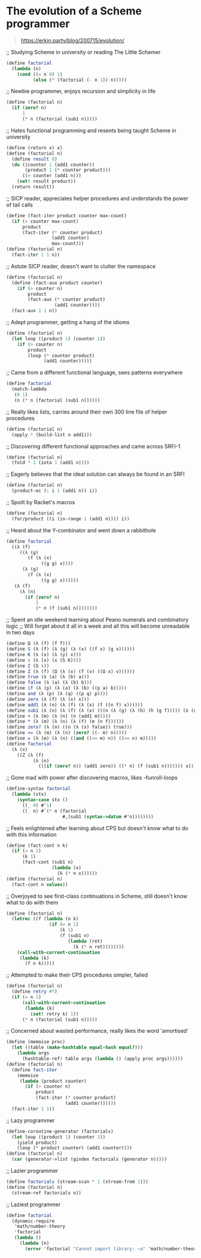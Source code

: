 # The evolution of a Scheme programmer

> https://erkin.party/blog/200715/evolution/

;; Studying Scheme in university or reading The Little Schemer
```scheme
(define factorial
  (lambda (n)
    (cond ((= n 0) 1)
          (else (* (factorial (- n 1)) n)))))
```
;; Newbie programmer, enjoys recursion and simplicity in life
```scheme
(define (factorial n)
  (if (zero? n)
      1
      (* n (factorial (sub1 n)))))
```
;; Hates functional programming and resents being taught Scheme in university
```scheme
(define (return x) x)
(define (factorial n)
  (define result 0)
  (do ((counter 1 (add1 counter))
       (product 1 (* counter product)))
      ((> counter (add1 n)))
    (set! result product))
  (return result))
```

;; SICP reader, appreciates helper procedures and understands the power of tail calls
```scheme
(define (fact-iter product counter max-count)
  (if (> counter max-count)
      product
      (fact-iter (* counter product)
                 (add1 counter)
                 max-count)))
(define (factorial n)
  (fact-iter 1 1 n))
```

;; Astute SICP reader, doesn't want to clutter the namespace
```scheme
(define (factorial n)
  (define (fact-aux product counter)
    (if (> counter n)
        product
        (fact-aux (* counter product)
                  (add1 counter))))
  (fact-aux 1 1 n))
```

;; Adept programmer, getting a hang of the idioms
```scheme
(define (factorial n)
  (let loop ((product 1) (counter 1))
    (if (> counter n)
        product
        (loop (* counter product)
              (add1 counter)))))
```

;; Came from a different functional language, sees patterns everywhere
```scheme
(define factorial
  (match-lambda
   (0 1)
   (n (* n (factorial (sub1 n))))))
```

;; Really likes lists, carries around their own 300 line file of helper procedures
```scheme
(define (factorial n)
  (apply * (build-list n add1)))
```

;; Discovering different functional approaches and came across SRFI-1
```scheme
(define (factorial n)
  (fold * 1 (iota 1 (add1 n))))
```

;; Eagerly believes that the ideal solution can always be found in an SRFI
```scheme
(define (factorial n)
  (product-ec (: i 1 (add1 n)) i))
```

;; Spoilt by Racket's macros
```scheme
(define (factorial n)
  (for/product ((i (in-range 1 (add1 n)))) i))
```

;; Heard about the Y-combinator and went down a rabbithole
```scheme
(define factorial
  ((λ (f)
     ((λ (g)
        (f (λ (x)
             ((g g) x))))
      (λ (g)
        (f (λ (x)
             ((g g) x))))))
   (λ (f)
     (λ (n)
       (if (zero? n)
           1
           (* n (f (sub1 n))))))))
```

;; Spent an idle weekend learning about Peano numerals and combinatory logic
;; Will forget about it all in a week and all this will become unreadable in two days
```scheme
(define Ω (λ (f) (f f)))
(define S (λ (f) (λ (g) (λ (x) ((f x) (g x))))))
(define K (λ (x) (λ (y) x)))
(define ι (λ (x) (x (S K))))
(define I (Ω ι))
(define Z (λ (f) (Ω (λ (x) (f (v) ((Ω x) v))))))
(define true (λ (a) (λ (b) a)))
(define false (λ (a) (λ (b) b)))
(define if (λ (p) (λ (a) (λ (b) ((p a) b)))))
(define and (λ (p) (λ (q) ((p q) p))))
(define zero (λ (f) (λ (x) x)))
(define add1 (λ (n) (λ (f) (λ (x) (f ((n f) x))))))
(define sub1 (λ (n) (λ (f) (λ (x) (((n (λ (g) (λ (h) (h (g f))))) (λ (u) x)) I)))))
(define + (λ (m) (λ (n) (n (add1 m)))))
(define * (λ (m) (λ (n) (λ (f) (m (n f))))))
(define zero? (λ (n) ((n (λ (x) false)) true)))
(define <= (λ (m) (λ (n) (zero? ((- m) n)))))
(define = (λ (m) (λ (n) ((and ((<= m) n)) ((<= n) m)))))
(define factorial
  (λ (x)
    ((Z (λ (f)
          (λ (n)
            (((if (zero? n)) (add1 zero)) ((* n) (f (sub1 n))))))) x))) 
```

;; Gone mad with power after discovering macros, likes -funroll-loops
```scheme
(define-syntax factorial
  (lambda (stx)
    (syntax-case stx ()
      ((_ 0) #'1)
      ((_ n) #`(* n (factorial
                     #,(sub1 (syntax->datum #'n))))))))
```

;; Feels enlightened after learning about CPS but doesn't know what to do with this information
```scheme
(define (fact-cont n k)
  (if (= n 1)
      (k 1)
      (fact-cont (sub1 n)
                 (lambda (x)
                   (k (* n x))))))
(define (factorial n)
  (fact-cont n values))
```

;; Overjoyed to see first-class continuations in Scheme, still doesn't know what to do with them
```scheme
(define (factorial n)
  (letrec ((f (lambda (n k)
                (if (= n 1)
                    (k 1)
                    (f (sub1 n)
                       (lambda (ret)
                         (k (* n ret))))))))
    (call-with-current-continuation
     (lambda (k)
       (f n k)))))
```

;; Attempted to make their CPS procedures simpler, failed
```scheme
(define (factorial n)
  (define retry #f)
  (if (= n 1)
      (call-with-current-continuation
       (lambda (k)
         (set! retry k) 1))
      (* n (factorial (sub1 n)))))
```

;; Concerned about wasted performance, really likes the word 'amortised'
```scheme
(define (memoise proc)
  (let ((table (make-hashtable equal-hash equal?)))
    (lambda args
      (hashtable-ref! table args (lambda () (apply proc args))))))
(define (factorial n)
  (define fact-iter
    (memoise
     (lambda (product counter)
       (if (> counter n)
           product
           (fact-iter (* counter product)
                      (add1 counter))))))
  (fact-iter 1 1))
```

;; Lazy programmer
```scheme
(define-coroutine-generator (factorials)
  (let loop ((product 1) (counter 1))
    (yield product)
    (loop (* product counter) (add1 counter))))
(define (factorial n)
  (car (generator->list (gindex factorials (generator n)))))
```

;; Lazier programmer
```scheme
(define factorials (stream-scan * 1 (stream-from 1)))
(define (factorial n)
  (stream-ref factorials n))
```

;; Laziest programmer
```scheme
(define factorial
  (dynamic-require
   'math/number-theory
   'factorial
   (lambda ()
     (lambda (n)
       (error 'factorial "Cannot import library: ~a" 'math/number-theory)))))
```
